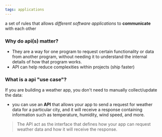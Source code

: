 ```yaml
---
tags: applications
---
```



a set of rules that allows *different software applications* to **communicate** with each other

### Why do api(s) matter?
- They are a way for one program to request certain functionality or data from another program, without needing it to understand the internal details of how that program works.
- API can help reduce complexities within projects (ship faster)

### What is a api "use case"?
If you are building a weather app, you don't need to manually collect/update the data:
- you can use an **API** that allows your app to send a request for weather data for a particular city, and it will receive a response containing information such as temperature, humidity, wind speed, and more.

> The API act as the interface that defines how your app can request weather data and how it will receive the response.

